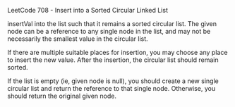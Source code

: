 LeetCode 708 - Insert into a Sorted Circular Linked List

insertVal into the list such that it remains a sorted circular list. The given node can be a reference to  any  single node in the list, and may not be necessarily the smallest value in the circular list.

If there are multiple suitable places for insertion, you may choose any place to insert the new value. After the insertion, the circular list should remain sorted.

If the list is empty (ie, given node is  null), you should create a new single circular list and return the reference to that single node. Otherwise, you should return the original given node.